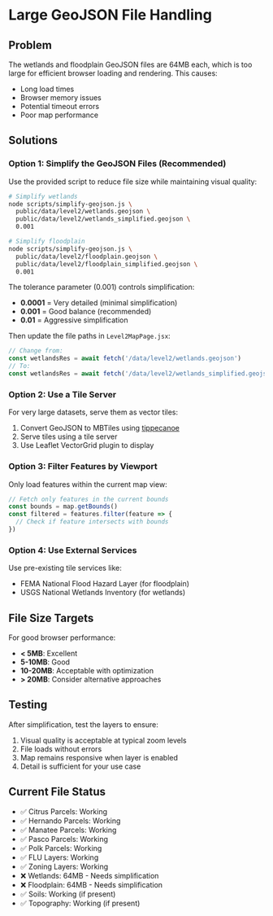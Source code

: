 # Large GeoJSON File Handling

## Problem
The wetlands and floodplain GeoJSON files are 64MB each, which is too large for efficient browser loading and rendering. This causes:
- Long load times
- Browser memory issues
- Potential timeout errors
- Poor map performance

## Solutions

### Option 1: Simplify the GeoJSON Files (Recommended)
Use the provided script to reduce file size while maintaining visual quality:

```bash
# Simplify wetlands
node scripts/simplify-geojson.js \
  public/data/level2/wetlands.geojson \
  public/data/level2/wetlands_simplified.geojson \
  0.001

# Simplify floodplain
node scripts/simplify-geojson.js \
  public/data/level2/floodplain.geojson \
  public/data/level2/floodplain_simplified.geojson \
  0.001
```

The tolerance parameter (0.001) controls simplification:
- **0.0001** = Very detailed (minimal simplification)
- **0.001** = Good balance (recommended)
- **0.01** = Aggressive simplification

Then update the file paths in `Level2MapPage.jsx`:
```javascript
// Change from:
const wetlandsRes = await fetch('/data/level2/wetlands.geojson')
// To:
const wetlandsRes = await fetch('/data/level2/wetlands_simplified.geojson')
```

### Option 2: Use a Tile Server
For very large datasets, serve them as vector tiles:
1. Convert GeoJSON to MBTiles using [tippecanoe](https://github.com/mapbox/tippecanoe)
2. Serve tiles using a tile server
3. Use Leaflet VectorGrid plugin to display

### Option 3: Filter Features by Viewport
Only load features within the current map view:
```javascript
// Fetch only features in the current bounds
const bounds = map.getBounds()
const filtered = features.filter(feature => {
  // Check if feature intersects with bounds
})
```

### Option 4: Use External Services
Use pre-existing tile services like:
- FEMA National Flood Hazard Layer (for floodplain)
- USGS National Wetlands Inventory (for wetlands)

## File Size Targets
For good browser performance:
- **< 5MB**: Excellent
- **5-10MB**: Good
- **10-20MB**: Acceptable with optimization
- **> 20MB**: Consider alternative approaches

## Testing
After simplification, test the layers to ensure:
1. Visual quality is acceptable at typical zoom levels
2. File loads without errors
3. Map remains responsive when layer is enabled
4. Detail is sufficient for your use case

## Current File Status
- ✅ Citrus Parcels: Working
- ✅ Hernando Parcels: Working
- ✅ Manatee Parcels: Working
- ✅ Pasco Parcels: Working
- ✅ Polk Parcels: Working
- ✅ FLU Layers: Working
- ✅ Zoning Layers: Working
- ❌ Wetlands: 64MB - Needs simplification
- ❌ Floodplain: 64MB - Needs simplification
- ✅ Soils: Working (if present)
- ✅ Topography: Working (if present)
